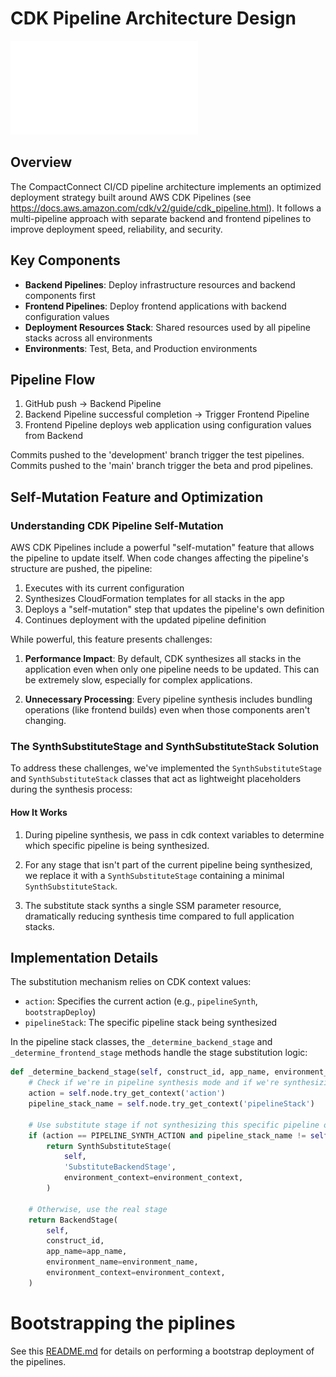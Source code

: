# CDK Pipeline Architecture Design

![Pipeline Architecture](./pipeline-architecture.pdf)

## Overview

The CompactConnect CI/CD pipeline architecture implements an optimized deployment strategy built around AWS CDK Pipelines (see https://docs.aws.amazon.com/cdk/v2/guide/cdk_pipeline.html). It follows a multi-pipeline approach with separate backend and frontend pipelines to improve deployment speed, reliability, and security.

## Key Components

- **Backend Pipelines**: Deploy infrastructure resources and backend components first
- **Frontend Pipelines**: Deploy frontend applications with backend configuration values
- **Deployment Resources Stack**: Shared resources used by all pipeline stacks across all environments
- **Environments**: Test, Beta, and Production environments

## Pipeline Flow

1. GitHub push → Backend Pipeline
2. Backend Pipeline successful completion → Trigger Frontend Pipeline
3. Frontend Pipeline deploys web application using configuration values from Backend

Commits pushed to the 'development' branch trigger the test pipelines. Commits pushed to the 'main' branch trigger the beta and prod pipelines.

## Self-Mutation Feature and Optimization

### Understanding CDK Pipeline Self-Mutation

AWS CDK Pipelines include a powerful "self-mutation" feature that allows the pipeline to update itself. When code changes affecting the pipeline's structure are pushed, the pipeline:

1. Executes with its current configuration
2. Synthesizes CloudFormation templates for all stacks in the app
3. Deploys a "self-mutation" step that updates the pipeline's own definition
4. Continues deployment with the updated pipeline definition

While powerful, this feature presents challenges:

1. **Performance Impact**: By default, CDK synthesizes all stacks in the application even when only one pipeline needs to be updated. This can be extremely slow, especially for complex applications.

2. **Unnecessary Processing**: Every pipeline synthesis includes bundling operations (like frontend builds) even when those components aren't changing.

### The SynthSubstituteStage and SynthSubstituteStack Solution

To address these challenges, we've implemented the `SynthSubstituteStage` and `SynthSubstituteStack` classes that act as lightweight placeholders during the synthesis process:

#### How It Works

1. During pipeline synthesis, we pass in cdk context variables to determine which specific pipeline is being synthesized.

2. For any stage that isn't part of the current pipeline being synthesized, we replace it with a `SynthSubstituteStage` containing a minimal `SynthSubstituteStack`.

3. The substitute stack synths a single SSM parameter resource, dramatically reducing synthesis time compared to full application stacks.

## Implementation Details

The substitution mechanism relies on CDK context values:

- `action`: Specifies the current action (e.g., `pipelineSynth`, `bootstrapDeploy`)
- `pipelineStack`: The specific pipeline stack being synthesized

In the pipeline stack classes, the `_determine_backend_stage` and `_determine_frontend_stage` methods handle the stage substitution logic:

```python
def _determine_backend_stage(self, construct_id, app_name, environment_name, environment_context):
    # Check if we're in pipeline synthesis mode and if we're synthesizing this specific pipeline
    action = self.node.try_get_context('action')
    pipeline_stack_name = self.node.try_get_context('pipelineStack')

    # Use substitute stage if not synthesizing this specific pipeline or during bootstrap
    if (action == PIPELINE_SYNTH_ACTION and pipeline_stack_name != self.stack_name) or action == BOOTSTRAP_DEPLOY_ACTION:
        return SynthSubstituteStage(
            self, 
            'SubstituteBackendStage',
            environment_context=environment_context,
        )

    # Otherwise, use the real stage
    return BackendStage(
        self,
        construct_id,
        app_name=app_name,
        environment_name=environment_name,
        environment_context=environment_context,
    )
```

# Bootstrapping the piplines
See this [README.md](../../README.md) for details on performing a bootstrap deployment of the pipelines. 
